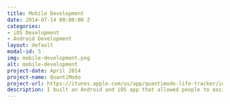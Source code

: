 ```yaml
---
title: Mobile Development
date: 2014-07-14 00:00:00 Z
categories:
- iOS Development
- Android Development
layout: default
modal-id: 5
img: mobile-development.png
alt: mobile-development
project-date: April 2014
project-name: QuantiModo
project-url: https://itunes.apple.com/us/app/quantimodo-life-tracker/id1115037060?mt=8
description: I built an Android and iOS app that allowed people to easily record treatments and symptoms using interactive push notifications. It can import data from dozens of other apps and devices.  Then it analyzes it and reveals the most significant hidden factors worsening or improving your symptoms. 
---
```



